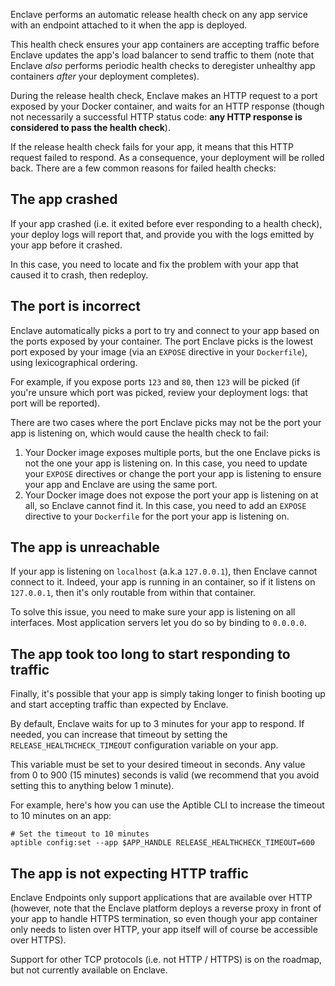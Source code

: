 Enclave performs an automatic release health check on any app service with an
endpoint attached to it when the app is deployed.

This health check ensures your app containers are accepting traffic before
Enclave updates the app's load balancer to send traffic to them (note that
Enclave *also* performs periodic health checks to deregister unhealthy app
containers *after* your deployment completes).

During the release health check, Enclave makes an HTTP request to a port
exposed by your Docker container, and waits for an HTTP response (though not
necessarily a successful HTTP status code: **any HTTP response is considered to
pass the health check**).

If the release health check fails for your app, it means that this HTTP request
failed to respond. As a consequence, your deployment will be rolled back.
There are a few common reasons for failed health checks:


## The app crashed

If your app crashed (i.e. it exited before ever responding to a health check),
your deploy logs will report that, and provide you with the logs emitted by
your app before it crashed.

In this case, you need to locate and fix the problem with your app that caused
it to crash, then redeploy.


## The port is incorrect

Enclave automatically picks a port to try and connect to your app based on the
ports exposed by your container.  The port Enclave picks is the lowest port
exposed by your image (via an `EXPOSE` directive in your `Dockerfile`), using
lexicographical ordering.

For example, if you expose ports `123` and `80`, then `123` will be picked  (if
you're unsure which port was picked, review your deployment logs: that port
will be reported).

There are two cases where the port Enclave picks may not be the port your app
is listening on, which would cause the health check to fail:

1. Your Docker image exposes multiple ports, but the one Enclave picks is not
   the one your app is listening on. In this case, you need to update your
   `EXPOSE` directives or change the port your app is listening to ensure your
   app and Enclave are using the same port.
1. Your Docker image does not expose the port your app is listening on at all,
   so Enclave cannot find it. In this case, you need to add an `EXPOSE`
   directive to your `Dockerfile` for the port your app is listening on.


## The app is unreachable

If your app is listening on `localhost` (a.k.a `127.0.0.1`), then Enclave
cannot connect to it. Indeed, your app is running in an container, so if it
listens on `127.0.0.1`, then it's only routable from within that container.

To solve this issue, you need to make sure your app is listening on all
interfaces. Most application servers let you do so by binding to `0.0.0.0`.


## The app took too long to start responding to traffic

Finally, it's possible that your app is simply taking longer to finish booting
up and start accepting traffic than expected by Enclave.

By default, Enclave waits for up to 3 minutes for your app to respond. If
needed, you can increase that timeout by setting the
`RELEASE_HEALTHCHECK_TIMEOUT` configuration variable on your app.

This variable must be set to your desired timeout in seconds. Any value from 0
to 900 (15 minutes) seconds is valid (we recommend that you avoid setting this
to anything below 1 minute).

For example, here's how you can use the Aptible CLI to increase the timeout to
10 minutes on an app:

```
# Set the timeout to 10 minutes
aptible config:set --app $APP_HANDLE RELEASE_HEALTHCHECK_TIMEOUT=600
```


## The app is not expecting HTTP traffic

Enclave Endpoints only support applications that are available over HTTP
(however, note that the Enclave platform deploys a reverse proxy in front of
your app to handle HTTPS termination, so even though your app container only
needs to listen over HTTP, your app itself will of course be accessible over
HTTPS).

Support for other TCP protocols (i.e. not HTTP / HTTPS) is on the roadmap, but
not currently available on Enclave.
